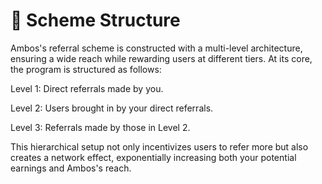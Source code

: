 # 📐 Scheme Structure

Ambos's referral scheme is constructed with a multi-level architecture, ensuring a wide reach while rewarding users at different tiers. At its core, the program is structured as follows:



Level 1: Direct referrals made by you.

Level 2: Users brought in by your direct referrals.

Level 3: Referrals made by those in Level 2.

This hierarchical setup not only incentivizes users to refer more but also creates a network effect, exponentially increasing both your potential earnings and Ambos's reach.

